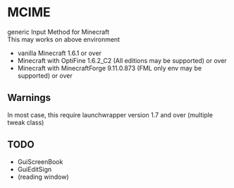 MCIME
=====

generic Input Method for Minecraft  
This may works on above environment
* vanilla Minecraft 1.6.1 or over
* Minecraft with OptiFine 1.6.2\_C2 (All editions may be supported) or over
* Minecraft with MinecraftForge 9.11.0.873 (FML only env may be supported) or over

Warnings
--------
In most case, this require launchwrapper version 1.7 and over (multiple tweak class)

TODO
----
* GuiScreenBook
* GuiEditSign
* (reading window)
